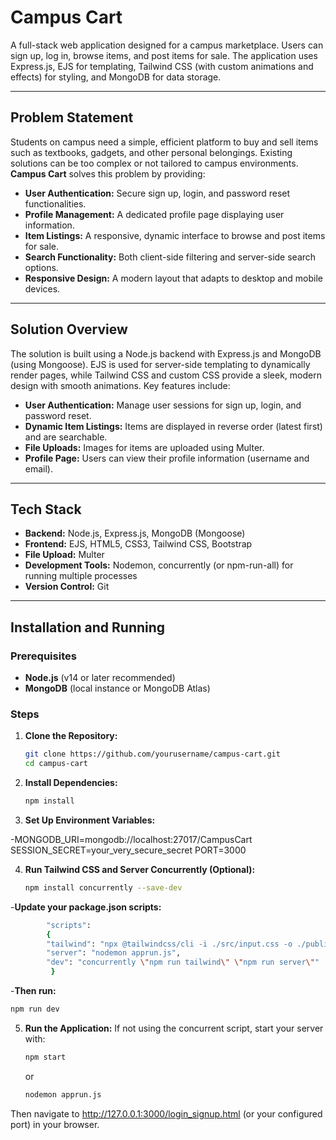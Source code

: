 # Campus Cart

A full-stack web application designed for a campus marketplace. Users can sign up, log in, browse items, and post items for sale. The application uses Express.js, EJS for templating, Tailwind CSS (with custom animations and effects) for styling, and MongoDB for data storage.

---

## Problem Statement

Students on campus need a simple, efficient platform to buy and sell items such as textbooks, gadgets, and other personal belongings. Existing solutions can be too complex or not tailored to campus environments. **Campus Cart** solves this problem by providing:

- **User Authentication:** Secure sign up, login, and password reset functionalities.
- **Profile Management:** A dedicated profile page displaying user information.
- **Item Listings:** A responsive, dynamic interface to browse and post items for sale.
- **Search Functionality:** Both client-side filtering and server-side search options.
- **Responsive Design:** A modern layout that adapts to desktop and mobile devices.

---

## Solution Overview

The solution is built using a Node.js backend with Express.js and MongoDB (using Mongoose). EJS is used for server-side templating to dynamically render pages, while Tailwind CSS and custom CSS provide a sleek, modern design with smooth animations. Key features include:

- **User Authentication:** Manage user sessions for sign up, login, and password reset.
- **Dynamic Item Listings:** Items are displayed in reverse order (latest first) and are searchable.
- **File Uploads:** Images for items are uploaded using Multer.
- **Profile Page:** Users can view their profile information (username and email).

---

## Tech Stack

- **Backend:** Node.js, Express.js, MongoDB (Mongoose)
- **Frontend:** EJS, HTML5, CSS3, Tailwind CSS, Bootstrap
- **File Upload:** Multer
- **Development Tools:** Nodemon, concurrently (or npm-run-all) for running multiple processes
- **Version Control:** Git

---

## Installation and Running

### Prerequisites

- **Node.js** (v14 or later recommended)
- **MongoDB** (local instance or MongoDB Atlas)

### Steps

1. **Clone the Repository:**

   ```bash
   git clone https://github.com/yourusername/campus-cart.git
   cd campus-cart
   ```

2. **Install Dependencies:**

   ```bash
   npm install
   ```

3. **Set Up Environment Variables:**

-MONGODB_URI=mongodb://localhost:27017/CampusCart
SESSION_SECRET=your_very_secure_secret
PORT=3000

4. **Run Tailwind CSS and Server Concurrently (Optional):**

   ```bash
   npm install concurrently --save-dev
   ```

-**Update your package.json scripts:**

```bash
        "scripts":
        {
        "tailwind": "npx @tailwindcss/cli -i ./src/input.css -o ./public/output.css --watch",
        "server": "nodemon apprun.js",
        "dev": "concurrently \"npm run tailwind\" \"npm run server\""
         }
```

-**Then run:**

```bash
npm run dev
```


5. **Run the Application:**
   If not using the concurrent script, start your server with:

   ```bash
   npm start
   ```

   or

   ```bash
   nodemon apprun.js
   ```

Then navigate to http://127.0.0.1:3000/login_signup.html (or your configured port) in your browser.
